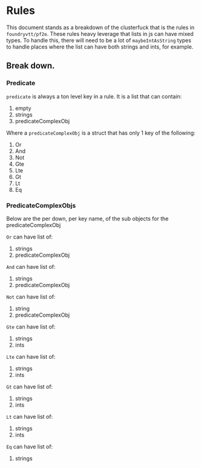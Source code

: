 # Rules
This document stands as a breakdown of the clusterfuck that is the rules in `foundryvtt/pf2e`. These rules heavy leverage that lists in js can have mixed types. To handle this, there will need to be a lot of `maybeIntAsString` types to handle places where the list can have both strings and ints, for example.

## Break down.

### Predicate
`predicate` is always a ton level key in a rule. It is a list that can contain:
1. empty
2. strings
3. predicateComplexObj

Where a `predicateComplexObj` is a struct that has only 1 key of the following:
1. Or
2. And
3. Not
4. Gte
5. Lte
6. Gt
7. Lt
8. Eq

### PredicateComplexObjs
Below are the per down, per key name, of the sub objects for the predicateComplexObj

`Or` can have list of:
1. strings
2. predicateComplexObj

`And` can have list of:
1. strings
2. predicateComplexObj

`Not` can have list of:
1. string
2. predicateComplexObj

`Gte` can have list of:
1. strings
2. ints

`Lte` can have list of:
1. strings
2. ints

`Gt` can have list of:
1. strings
2. ints

`Lt` can have list of:
1. strings
2. ints

`Eq` can have list of:
1. strings
